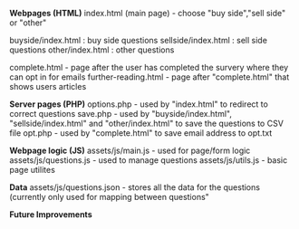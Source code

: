 **Webpages (HTML)** 
index.html (main page) - choose "buy side","sell side" or "other" 

buyside/index.html : buy side questions
sellside/index.html : sell side questions
other/index.html : other questions

complete.html - page after the user has completed the survery where they can opt in for emails
further-reading.html - page after "complete.html" that shows users articles 

**Server pages (PHP)** 
options.php - used by "index.html" to redirect to correct questions
save.php - used by "buyside/index.html", "sellside/index.html" and "other/index.html" to save the questions to CSV file
opt.php - used by "complete.html" to save email address to opt.txt

**Webpage logic (JS)** 
assets/js/main.js - used for page/form logic 
assets/js/questions.js - used to manage questions
assets/js/utils.js - basic page utilites 

**Data**
assets/js/questions.json - stores all the data for the questions (currently only used for mapping between questions"

**Future Improvements** 
